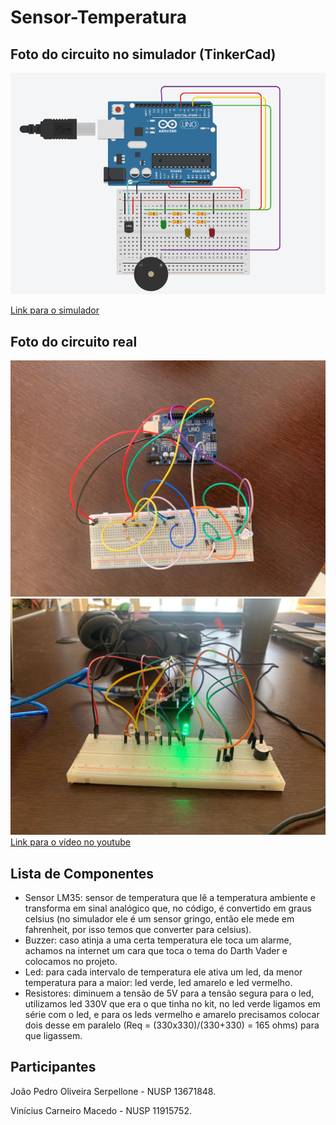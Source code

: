 # Sensor-Temperatura
## Foto do circuito no simulador (TinkerCad)
![alt text](https://github.com/joaoserpellone/Sensor-Temperatura/blob/main/circuitoArduino.png)

[Link para o simulador](https://www.tinkercad.com/things/c7YQY3NpqWX)

## Foto do circuito real
![alt text](https://github.com/joaoserpellone/Sensor-Temperatura/blob/main/cirucitoReal.jpg)
![alt text](https://github.com/joaoserpellone/Sensor-Temperatura/blob/main/circuitoReal2.jpg)
[Link para o vídeo no youtube](https://youtu.be/EPL39wO_Iok)

## Lista de Componentes
  * Sensor LM35: sensor de temperatura que lê a temperatura ambiente e transforma em sinal analógico que, no código, é convertido em graus celsius (no simulador ele é um sensor gringo, então ele mede em fahrenheit, por isso temos que converter para celsius).
  * Buzzer: caso atinja a uma certa temperatura ele toca um alarme, achamos na internet um cara que toca o tema do Darth Vader e colocamos no projeto.
  * Led: para cada intervalo de temperatura ele ativa um led, da menor temperatura para a maior: led verde, led amarelo e led vermelho.
  * Resistores: diminuem a tensão de 5V para a tensão segura para o led, utilizamos led 330V que era o que tinha no kit, no led verde ligamos em série com o led, e para os leds vermelho e amarelo precisamos colocar dois desse em paralelo (Req = (330x330)/(330+330) = 165 ohms) para que ligassem.

## Participantes
 João Pedro Oliveira Serpellone - NUSP 13671848.
 
 Vinícius Carneiro Macedo - NUSP 11915752.
